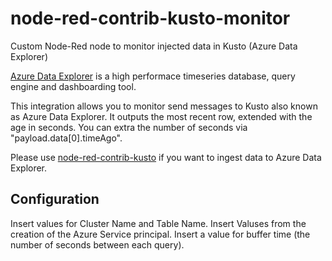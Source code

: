 # node-red-contrib-kusto-monitor
Custom Node-Red node to monitor injected data in Kusto (Azure Data Explorer)

[Azure Data Explorer](https://azure.microsoft.com/en-us/services/data-explorer/)  is a high performace timeseries database, query engine and dashboarding tool.

This integration allows you to monitor send messages to Kusto also known as Azure Data Explorer. It outputs the most recent row, extended with the age in seconds. You can extra the number of seconds via "payload.data[0].timeAgo".

Please use [node-red-contrib-kusto](https://github.com/kaareseras/node-red-contrib-kusto) if you want to ingest data to Azure Data Explorer.

## Configuration

Insert values for Cluster Name and Table Name.
Insert Valuses from the creation of the Azure Service principal.
Insert a value for buffer time (the number of seconds between each query).